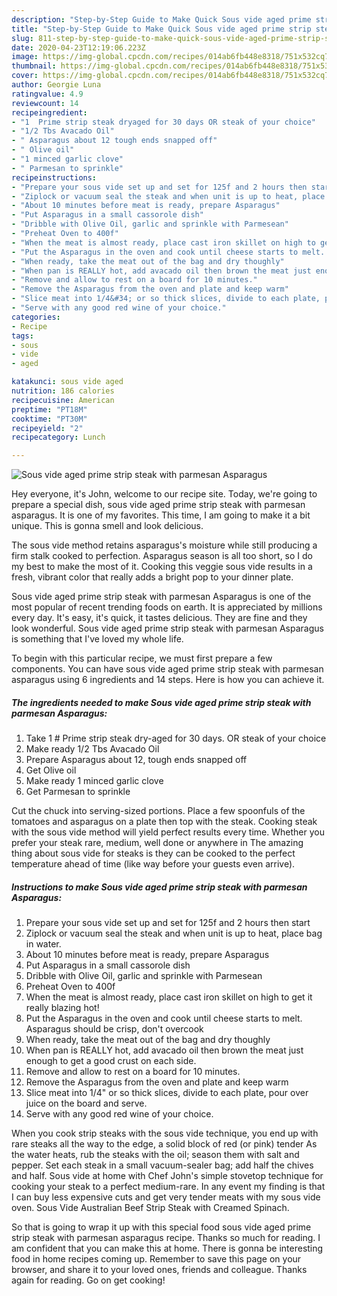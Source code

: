 ```yaml
---
description: "Step-by-Step Guide to Make Quick Sous vide aged prime strip steak with parmesan Asparagus"
title: "Step-by-Step Guide to Make Quick Sous vide aged prime strip steak with parmesan Asparagus"
slug: 811-step-by-step-guide-to-make-quick-sous-vide-aged-prime-strip-steak-with-parmesan-asparagus
date: 2020-04-23T12:19:06.223Z
image: https://img-global.cpcdn.com/recipes/014ab6fb448e8318/751x532cq70/sous-vide-aged-prime-strip-steak-with-parmesan-asparagus-recipe-main-photo.jpg
thumbnail: https://img-global.cpcdn.com/recipes/014ab6fb448e8318/751x532cq70/sous-vide-aged-prime-strip-steak-with-parmesan-asparagus-recipe-main-photo.jpg
cover: https://img-global.cpcdn.com/recipes/014ab6fb448e8318/751x532cq70/sous-vide-aged-prime-strip-steak-with-parmesan-asparagus-recipe-main-photo.jpg
author: Georgie Luna
ratingvalue: 4.9
reviewcount: 14
recipeingredient:
- "1  Prime strip steak dryaged for 30 days OR steak of your choice"
- "1/2 Tbs Avacado Oil"
- " Asparagus about 12 tough ends snapped off"
- " Olive oil"
- "1 minced garlic clove"
- " Parmesan to sprinkle"
recipeinstructions:
- "Prepare your sous vide set up and set for 125f and 2 hours then start"
- "Ziplock or vacuum seal the steak and when unit is up to heat, place bag in water."
- "About 10 minutes before meat is ready, prepare Asparagus"
- "Put Asparagus in a small cassorole dish"
- "Dribble with Olive Oil, garlic and sprinkle with Parmesean"
- "Preheat Oven to 400f"
- "When the meat is almost ready, place cast iron skillet on high to get it really blazing hot!"
- "Put the Asparagus in the oven and cook until cheese starts to melt. Asparagus should be crisp, don&#39;t overcook"
- "When ready, take the meat out of the bag and dry thoughly"
- "When pan is REALLY hot, add avacado oil then brown the meat just enough to get a good crust on each side."
- "Remove and allow to rest on a board for 10 minutes."
- "Remove the Asparagus from the oven and plate and keep warm"
- "Slice meat into 1/4&#34; or so thick slices, divide to each plate, pour over juice on the board and serve."
- "Serve with any good red wine of your choice."
categories:
- Recipe
tags:
- sous
- vide
- aged

katakunci: sous vide aged 
nutrition: 186 calories
recipecuisine: American
preptime: "PT18M"
cooktime: "PT30M"
recipeyield: "2"
recipecategory: Lunch

---
```



![Sous vide aged prime strip steak with parmesan Asparagus](https://img-global.cpcdn.com/recipes/014ab6fb448e8318/751x532cq70/sous-vide-aged-prime-strip-steak-with-parmesan-asparagus-recipe-main-photo.jpg)

Hey everyone, it's John, welcome to our recipe site. Today, we're going to prepare a special dish, sous vide aged prime strip steak with parmesan asparagus. It is one of my favorites. This time, I am going to make it a bit unique. This is gonna smell and look delicious.

The sous vide method retains asparagus&#39;s moisture while still producing a firm stalk cooked to perfection. Asparagus season is all too short, so I do my best to make the most of it. Cooking this veggie sous vide results in a fresh, vibrant color that really adds a bright pop to your dinner plate.

Sous vide aged prime strip steak with parmesan Asparagus is one of the most popular of recent trending foods on earth. It is appreciated by millions every day. It's easy, it's quick, it tastes delicious. They are fine and they look wonderful. Sous vide aged prime strip steak with parmesan Asparagus is something that I've loved my whole life.


To begin with this particular recipe, we must first prepare a few components. You can have sous vide aged prime strip steak with parmesan asparagus using 6 ingredients and 14 steps. Here is how you can achieve it.

<!--inarticleads1-->

##### The ingredients needed to make Sous vide aged prime strip steak with parmesan Asparagus:

1. Take 1 # Prime strip steak dry-aged for 30 days. OR steak of your choice
1. Make ready 1/2 Tbs Avacado Oil
1. Prepare  Asparagus about 12, tough ends snapped off
1. Get  Olive oil
1. Make ready 1 minced garlic clove
1. Get  Parmesan to sprinkle


Cut the chuck into serving-sized portions. Place a few spoonfuls of the tomatoes and asparagus on a plate then top with the steak. Cooking steak with the sous vide method will yield perfect results every time. Whether you prefer your steak rare, medium, well done or anywhere in The amazing thing about sous vide for steaks is they can be cooked to the perfect temperature ahead of time (like way before your guests even arrive). 

<!--inarticleads2-->

##### Instructions to make Sous vide aged prime strip steak with parmesan Asparagus:

1. Prepare your sous vide set up and set for 125f and 2 hours then start
1. Ziplock or vacuum seal the steak and when unit is up to heat, place bag in water.
1. About 10 minutes before meat is ready, prepare Asparagus
1. Put Asparagus in a small cassorole dish
1. Dribble with Olive Oil, garlic and sprinkle with Parmesean
1. Preheat Oven to 400f
1. When the meat is almost ready, place cast iron skillet on high to get it really blazing hot!
1. Put the Asparagus in the oven and cook until cheese starts to melt. Asparagus should be crisp, don&#39;t overcook
1. When ready, take the meat out of the bag and dry thoughly
1. When pan is REALLY hot, add avacado oil then brown the meat just enough to get a good crust on each side.
1. Remove and allow to rest on a board for 10 minutes.
1. Remove the Asparagus from the oven and plate and keep warm
1. Slice meat into 1/4&#34; or so thick slices, divide to each plate, pour over juice on the board and serve.
1. Serve with any good red wine of your choice.


When you cook strip steaks with the sous vide technique, you end up with rare steaks all the way to the edge, a solid block of red (or pink) tender As the water heats, rub the steaks with the oil; season them with salt and pepper. Set each steak in a small vacuum-sealer bag; add half the chives and half. Sous vide at home with Chef John&#39;s simple stovetop technique for cooking your steak to a perfect medium-rare. In any event my finding is that I can buy less expensive cuts and get very tender meats with my sous vide oven. Sous Vide Australian Beef Strip Steak with Creamed Spinach. 

So that is going to wrap it up with this special food sous vide aged prime strip steak with parmesan asparagus recipe. Thanks so much for reading. I am confident that you can make this at home. There is gonna be interesting food in home recipes coming up. Remember to save this page on your browser, and share it to your loved ones, friends and colleague. Thanks again for reading. Go on get cooking!
